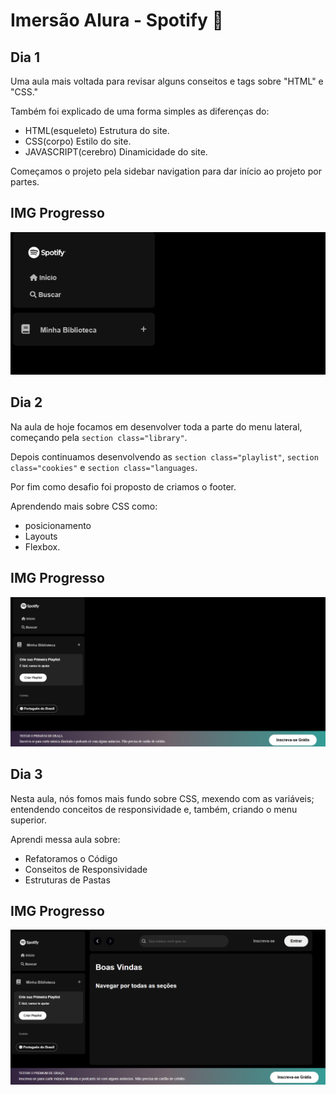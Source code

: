 # Imersão Alura - Spotify 🎵

## Dia 1
Uma aula mais voltada para revisar alguns conseitos e tags sobre "HTML" e "CSS."

Também foi explicado de uma forma simples as diferenças do: 
- HTML(esqueleto) 
Estrutura do site.
- CSS(corpo)
Estilo do site. 
- JAVASCRIPT(cerebro)
Dinamicidade do site.

Começamos o projeto pela sidebar navigation para dar início ao projeto por partes.

## IMG Progresso
![alt text](image-1.png)

## Dia 2
Na aula de hoje focamos em desenvolver toda a parte do menu lateral, começando pela `section class="library"`.

Depois continuamos desenvolvendo as `section class="playlist"`, `section class="cookies"` e `section class="languages`.

Por fim como desafio foi proposto de criamos o footer.

Aprendendo mais sobre CSS como:
- posicionamento
- Layouts 
- Flexbox.

## IMG Progresso
![alt text](image.png)

## Dia 3
Nesta aula, nós fomos mais fundo sobre CSS, mexendo com as variáveis; entendendo conceitos de responsividade e, também, criando o menu superior.

Aprendi messa aula sobre:
- Refatoramos o Código
- Conseitos de Responsividade
- Estruturas de Pastas

## IMG Progresso
![alt text](image-2.png)